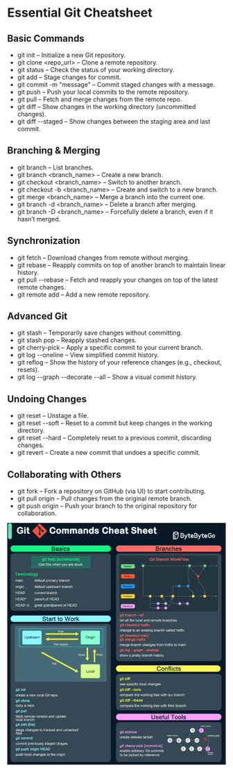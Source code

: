 # Essential Git Cheatsheet

## Basic Commands

- git init – Initialize a new Git repository.
- git clone <repo_url> – Clone a remote repository.
- git status – Check the status of your working directory.
- git add <file> – Stage changes for commit.
- git commit -m "message" – Commit staged changes with a message.
- git push – Push your local commits to the remote repository.
- git pull – Fetch and merge changes from the remote repo.
- git diff – Show changes in the working directory (uncommitted changes).
- git diff --staged – Show changes between the staging area and last commit.

## Branching & Merging

- git branch – List branches.
- git branch <branch_name> – Create a new branch.
- git checkout <branch_name> – Switch to another branch.
- git checkout -b <branch_name> – Create and switch to a new branch.
- git merge <branch_name> – Merge a branch into the current one.
- git branch -d <branch_name> – Delete a branch after merging.
- git branch -D <branch_name> – Forcefully delete a branch, even if it hasn’t merged.

## Synchronization

- git fetch – Download changes from remote without merging.
- git rebase <branch> – Reapply commits on top of another branch to maintain linear history.
- git pull --rebase – Fetch and reapply your changes on top of the latest remote changes.
- git remote add <name> <url> – Add a new remote repository.

## Advanced Git

- git stash – Temporarily save changes without committing.
- git stash pop – Reapply stashed changes.
- git cherry-pick <commit> – Apply a specific commit to your current branch.
- git log --oneline – View simplified commit history.
- git reflog – Show the history of your reference changes (e.g., checkout, resets).
- git log --graph --decorate --all – Show a visual commit history.

## Undoing Changes

- git reset <file> – Unstage a file.
- git reset --soft <commit> – Reset to a commit but keep changes in the working directory.
- git reset --hard <commit> – Completely reset to a previous commit, discarding changes.
- git revert <commit> – Create a new commit that undoes a specific commit.

## Collaborating with Others

- git fork – Fork a repository on GitHub (via UI) to start contributing.
- git pull origin <branch> – Pull changes from the original remote branch.
- git push origin <branch> – Push your branch to the original repository for collaboration.

![gitCommands](gitcheet.png)
